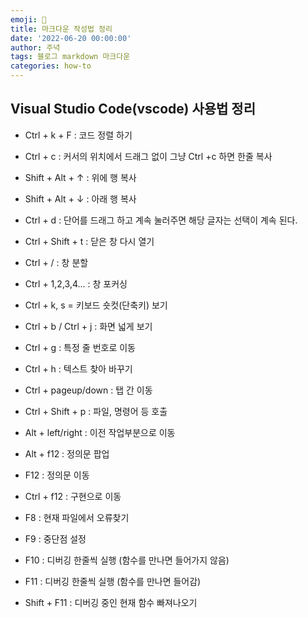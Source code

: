 ```yaml
---
emoji: 🔮
title: 마크다운 작성법 정리
date: '2022-06-20 00:00:00'
author: 주녁
tags: 블로그 markdown 마크다운
categories: how-to
---
```


## Visual Studio Code(vscode) 사용법 정리

- Ctrl + k + F : 코드 정렬 하기

- Ctrl + c : 커서의 위치에서 드래그 없이 그냥 Ctrl +c 하면 한줄 복사

- Shift + Alt + ↑ : 위에 행 복사

- Shift + Alt + ↓ : 아래 행 복사

- Ctrl + d : 단어를 드래그 하고 계속 눌러주면 해당 글자는 선택이 계속 된다.

- Ctrl + Shift + t : 닫은 창 다시 열기

- Ctrl + / : 창 분할

- Ctrl + 1,2,3,4... : 창 포커싱

- Ctrl + k, s = 키보드 숏컷(단축키) 보기

- Ctrl + b / Ctrl + j : 화면 넓게 보기

- Ctrl + g : 특정 줄 번호로 이동

- Ctrl + h : 텍스트 찾아 바꾸기

- Ctrl + pageup/down : 탭 간 이동

- Ctrl + Shift + p : 파일, 명령어 등 호출

- Alt + left/right : 이전 작업부분으로 이동

- Alt + f12 : 정의문 팝업

- F12 : 정의문 이동

- Ctrl + f12 : 구현으로 이동

- F8 : 현재 파일에서 오류찾기

- F9 : 중단점 설정

- F10 : 디버깅 한줄씩 실행 (함수를 만나면 들어가지 않음)

- F11 : 디버깅 한줄씩 실행 (함수를 만나면 들어감)

- Shift + F11 : 디버깅 중인 현재 함수 빠져나오기

```toc

```
